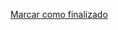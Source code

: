 <a onclick="test()" href="https://fx-learning.mgait.services:8443/api/finish/ansible-handlers" target="_parent" class="btn primary-btn">Marcar como finalizado</a>
